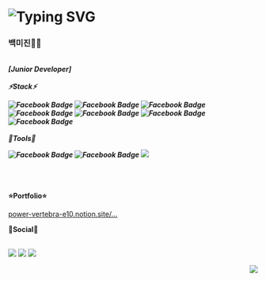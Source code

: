 
# ![Typing SVG](https://readme-typing-svg.herokuapp.com/?color=000000&lines=Hello,+I'm+mijin+Baek+ෆ˙ᵕ˙ෆ&font=Kanit&size=20)

### 백미진👩‍💻
<br>

<b>
  <i>
    [Junior Developer]
    <br><br>
    ⚡Stack⚡
    <br>

![Facebook Badge](https://img.shields.io/badge/HTML5-E34F26?style=flat-square&logo=html5&logoColor=white)
![Facebook Badge](https://img.shields.io/badge/CSS3-1572B6?style=flat-square&logo=css3&logoColor=white)
![Facebook Badge](https://img.shields.io/badge/React-61DAFB?style=flat-square&logo=react&logoColor=black)
![Facebook Badge](https://img.shields.io/badge/JavaScript-F7DF1E?style=flat-square&logo=javascript&logoColor=black)
![Facebook Badge](https://img.shields.io/badge/Vue.js-4FC08D?style=flat-square&logo=vue.js&logoColor=white)
![Facebook Badge](https://img.shields.io/badge/Dart-0175C2?style=flat-square&logo=dart&logoColor=white)
![Facebook Badge](https://img.shields.io/badge/Flutter-02569B?style=flat-square&logo=flutter&logoColor=white)
    <br><br>
    🔨Tools🔨
    <br>
    
![Facebook Badge](https://img.shields.io/badge/VSCode-007ACC?style=flat-square&logo=visualstudiocode&logoColor=white)
![Facebook Badge](https://img.shields.io/badge/Recoil-3578E5?style=flat-square&logo=recoil&logoColor=white)
    <a href="https://github.com/mijinB"><img src="https://img.shields.io/badge/GitHub-181717?style=flat-square&logo=github&logoColor=white&link=https://github.com/mijinB"/></a>
  </i>
</b>
<br><br><br><br>


 <b>⭐️Portfolio⭐️</b>
 <p>
   <a href="https://power-vertebra-e10.notion.site/2aa39d54c9634b5eba2905086dca4c9b"> power-vertebra-e10.notion.site/... </a>
 </p>
 <b>🧸Social🧸</b>
 <br><br>
 
 <p>
   <a href="https://www.google.co.kr"><img src="https://img.shields.io/badge/bmj13465@gmail.com-EA4335?style=flat-square&logo=gmail&logoColor=white&link=mailto:https://www.google.co.kr"/></a>
   <a href="https://blog.naver.com/bkmij"><img src="https://img.shields.io/badge/Blog-03C75A?style=flat-square&logo=naver&logoColor=white&link=mailto:https://blog.naver.com/bkmij"/></a>
   <a href="https://github.com/mijinB"><img src="https://img.shields.io/badge/GitHub-181717?style=flat-square&logo=github&logoColor=white&link=https://github.com/mijinB"/></a>
 </p>

<p align="right">
  <img src="https://hits.seeyoufarm.com/api/count/incr/badge.svg?url=https%3A%2F%2Fgithub.com%2FmijinB&count_bg=%2379C83D&title_bg=%23555555&icon=&icon_color=%23E7E7E7&title=hits&edge_flat=false">
</p>

